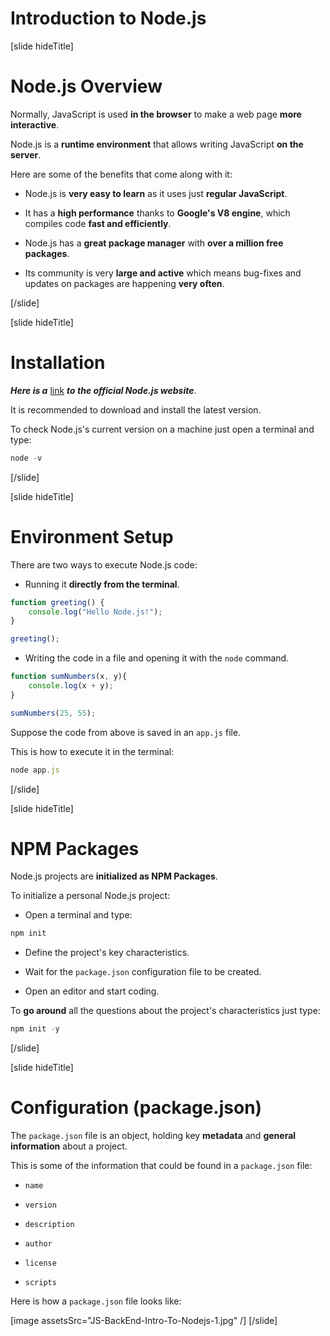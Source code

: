 # Introduction to Node.js

[slide hideTitle]

# Node.js Overview

Normally, JavaScript is used **in the browser** to make a web page **more interactive**.

Node.js is a **runtime environment** that allows writing JavaScript **on the server**.

Here are some of the benefits that come along with it:

- Node.js is **very easy to learn** as it uses just **regular JavaScript**.

- It has a **high performance** thanks to **Google's V8 engine**, which compiles code **fast and efficiently**.

- Node.js has a **great package manager** with **over a million free packages**.

- Its community is very **large and active** which means bug-fixes and updates on packages are happening **very often**.

[/slide]

[slide hideTitle]

# Installation

_**Here is a**_ [link](https://nodejs.org/en/) _**to the official Node.js website**_.

It is recommended to download and install the latest version.

To check Node.js's current version on a machine just open a terminal and type:

```js
node -v
```

[/slide]

[slide hideTitle]

# Environment Setup

There are two ways to execute Node.js code:

- Running it **directly from the terminal**.

```js live
function greeting() {
    console.log("Hello Node.js!");
}

greeting(); 
```

- Writing the code in a file and opening it with the `node` command.

```js live
function sumNumbers(x, y){
    console.log(x + y);
}

sumNumbers(25, 55);    
```

Suppose the code from above is saved in an `app.js` file.

This is how to execute it in the terminal:

```js
node app.js
```

[/slide]

[slide hideTitle]

# NPM Packages

Node.js projects are **initialized as NPM Packages**.

To initialize a personal Node.js project:

- Open a terminal and type:

```js
npm init
```

- Define the project's key characteristics.

- Wait for the `package.json` configuration file to be created.

- Open an editor and start coding.

To **go around** all the questions about the project's characteristics just type: 

```js
npm init -y
```

[/slide]

[slide hideTitle]

# Configuration (package.json)

The `package.json` file is an object, holding key **metadata** and **general information** about a project.

This is some of the information that could be found in a `package.json` file:

- `name`

- `version` 

- `description`

- `author`

- `license`

- `scripts`

Here is how a `package.json` file looks like:

[image assetsSrc="JS-BackEnd-Intro-To-Nodejs-1.jpg" /]
[/slide]